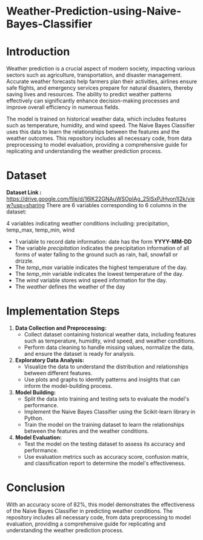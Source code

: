# Weather-Prediction-using-Naive-Bayes-Classifier
# Introduction
Weather prediction is a crucial aspect of modern society, impacting various sectors such as agriculture, transportation, and disaster management. Accurate weather forecasts help farmers plan their activities, airlines ensure safe flights, and emergency services prepare for natural disasters, thereby saving lives and resources. The ability to predict weather patterns effectively can significantly enhance decision-making processes and improve overall efficiency in numerous fields.

The model is trained on historical weather data, which includes features such as temperature, humidity, and wind speed. The Naive Bayes Classifier uses this data to learn the relationships between the features and the weather outcomes. This repository includes all necessary code, from data preprocessing to model evaluation, providing a comprehensive guide for replicating and understanding the weather prediction process.


# Dataset
**Dataset Link :** https://drive.google.com/file/d/16lK22GNAuWSOpIAg_25ISxPJHyon1I2k/view?usp=sharing
There are 6 variables corresponding to 6 columns in the dataset:

4 variables indicating weather conditions including: precipitation, temp_max, temp_min, wind
- 1 variable to record date information: date has the form **YYYY-MM-DD**
- The variable _precipitation_ indicates the precipitation information of all forms of water falling to the ground such as rain, hail, snowfall or drizzle.
- The _temp_max_ variable indicates the highest temperature of the day.
- The _temp_min_ variable indicates the lowest temperature of the day.
- The _wind_ variable stores wind speed information for the day.
- The _weather_ defines the weather of the day


# Implementation Steps
1. **Data Collection and Preprocessing:**
   - Collect dataset containing historical weather data, including features such as temperature, humidity, wind speed, and weather conditions.
   - Perform data cleaning to handle missing values, normalize the data, and ensure the dataset is ready for analysis.
2. **Exploratory Data Analysis:**
   - Visualize the data to understand the distribution and relationships between different features.
   - Use plots and graphs to identify patterns and insights that can inform the model-building process.
3. **Model Building:**
   - Split the data into training and testing sets to evaluate the model's performance.
   - Implement the Naive Bayes Classifier using the Scikit-learn library in Python.
   - Train the model on the training dataset to learn the relationships between the features and the weather conditions.
4. **Model Evaluation:**
   - Test the model on the testing dataset to assess its accuracy and performance.
   - Use evaluation metrics such as accuracy score, confusion matrix, and classification report to determine the model's effectiveness.


# Conclusion
With an accuracy score of 82%, this model demonstrates the effectiveness of the Naive Bayes Classifier in predicting weather conditions. The repository includes all necessary code, from data preprocessing to model evaluation, providing a comprehensive guide for replicating and understanding the weather prediction process.
   

